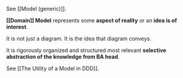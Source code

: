 See [[Model (generic)]].

**[[Domain]] Model**  represents some **aspect of reality** or an **idea is of interest**.

It is not just a diagram. It is the idea that diagram conveys.

It is rigorously organized and structured most relevant **selective abstraction of the knowledge from BA head**.

See [[The Utility of a Model in DDD]].

